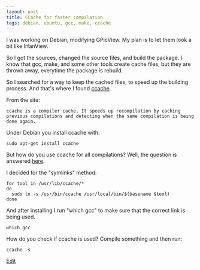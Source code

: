 ```yaml
---
layout: post
title: CCache for faster compilation
tags: debian, ubuntu, gcc, make, ccache
---
```


I was working on Debian, modifying GPicView. My plan is to let them look a bit like IrfanView.

So I got the sources, changed the source files, and build the package. I know that gcc, make, and some other tools create cache files, but they are thrown away, everytime the package is rebuild.

So I searched for a way to keep the cached files, to speed up the building process. And that's where I found [ccache](https://ccache.samba.org/).

From the site:

```
ccache is a compiler cache. It speeds up recompilation by caching previous compilations and detecting when the same compilation is being done again.
```

Under Debian you install ccache with:

```
sudo apt-get install ccache
```

But how do you use ccache for all compilations? Well, the question is answered [here](https://ccache.samba.org/manual/latest.html#_run_modes).

I decided for the "symlinks" method:

```
for tool in /usr/lib/ccache/*
do
  sudo ln -s /usr/bin/ccache /usr/local/bin/$(basename $tool)
done
```

And after installing I run "which gcc" to make sure that the correct link is being used.

```
which gcc
```

How do you check if ccache is used? Compile something and then run:

```
ccache -s
```

[Edit](https://github.com/ikem-krueger/ikem-krueger.github.io/edit/master/_posts/2018-02-23-ccache-for-faster-compilation.md)
